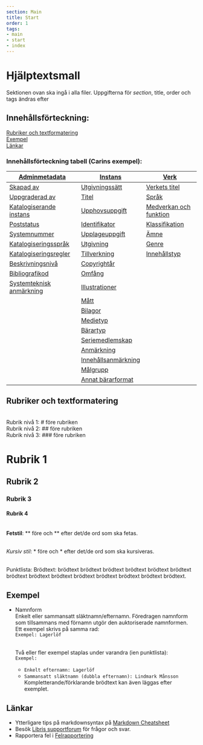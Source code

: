 ```yaml
---
section: Main
title: Start
order: 1
tags:
- main
- start
- index
---
```


# Hjälptextsmall
Sektionen ovan ska ingå i alla filer. Uppgifterna för *section*, title, order och tags ändras efter 

## Innehållsförteckning:

[Rubriker och textformatering](#rubriker-och-textformatering)  
[Exempel](#exempel)   
[Länkar](#länkar)   

### Innehållsförteckning tabell (Carins exempel):

| [Adminmetadata](#adminmetadata) | [Instans](#instans) | [Verk](#verk) | 
| ------ | ----------- |  ----------- |
| [Skapad av](#skapad-av) | [Utgivningssätt](#utgivningssätt) | [Verkets titel](#verkets-titel) |
| [Uppgraderad av](#uppgraderad-av) | [Titel](#titel) | [Språk](#språk) |
| [Katalogiserande instans](#katalogiserande-instans) | [Upphovsuppgift](#upphovsuppgift) | [Medverkan och funktion](#medverkan-och-funktion) |
| [Poststatus](#poststatus) | [Identifikator](#identifikator) | [Klassifikation](#klassifikation) |
| [Systemnummer](#systemnummer) | [Upplageuppgift](#upplageuppgift) | [Ämne](#amne) |
| [Katalogiseringsspråk](#katalogiseringsspråk) | [Utgivning](#utgivning) | [Genre](#genre) |
| [Katalogiseringsregler](#katalogiseringsregler) | [Tillverkning](#tillverkning) | [Innehållstyp](#innehållstyp) |
| [Beskrivningsnivå](#beskrivningsnivå) | [Copyrightår](#copyrightår) | |
| [Bibliografikod](#bibliografikod) | [Omfång](#omfång) | |
| [Systemteknisk anmärkning](#systemteknisk-anmärkning) | [Illustrationer](#illustrationer) | |
| | [Mått](#mått) | |
| | [Bilagor](#bilagor) | |
| | [Medietyp](#medietyp) | |
| | [Bärartyp](#bärartyp) | |
|  | [Seriemedlemskap](#seriemedlemskap) | |
| | [Anmärkning](#anmärkning) | |
|  | [Innehållsanmärkning](#innehållsanmärkning) | |
| | [Målgrupp](#målgrupp) | |
| | [Annat bärarformat](#annat-bärarformat) | | 

## Rubriker och textformatering

<br/>Rubrik nivå 1: # före rubriken
<br/>Rubrik nivå 2: ## före rubriken
<br/>Rubrik nivå 3: ### före rubriken

# Rubrik 1
## Rubrik 2
### Rubrik 3
#### Rubrik 4

<br/>**Fetstil**: ** före och ** efter det/de ord som ska fetas.

<br/>*Kursiv stil*: * före och * efter det/de ord som ska kursiveras.

<br/>Punktlista:
Brödtext: brödtext brödtext brödtext brödtext brödtext brödtext brödtext brödtext brödtext brödtext brödtext brödtext brödtext brödtext.

## Exempel

* Namnform
  <br/>Enkelt eller sammansatt släktnamn/efternamn. Föredragen namnform som tillsammans med förnamn utgör den auktoriserade namnformen.
  <br/>Ett exempel skrivs på samma rad:
  <br/>```Exempel: Lagerlöf```
  
  <br/>Två eller fler exempel staplas under varandra (ien punktlista):
  <br/>```Exempel:```
  * ```Enkelt efternamn: Lagerlöf```
  * ```Sammansatt släktnamn (dubbla efternamn): Lindmark Månsson```
  <br/>Kompletterande/förklarande brödtext kan även läggas efter exemplet.

## Länkar

* Ytterligare tips på markdownsyntax på [Markdown Cheatsheet](https://github.com/adam-p/markdown-here/wiki/Markdown-Cheatsheet)
* Besök [Libris supportforum](https://kundo.se/org/librisxl/) för frågor och svar. 
* Rapportera fel i [Felrapportering](https://goo.gl/forms/3mL7jTlEpbU3BQM13) 


